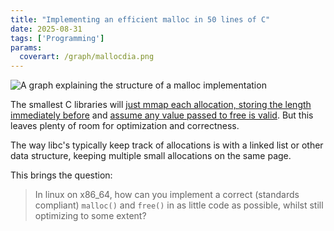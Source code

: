 ```yaml
---
title: "Implementing an efficient malloc in 50 lines of C"
date: 2025-08-31
tags: ['Programming']
params:
  coverart: /graph/mallocdia.png
---
```


![A graph explaining the structure of a malloc implementation](/graph/mallocdia.png)

The smallest C libraries will [just mmap each allocation, storing the length immediately before](https://github.com/torvalds/linux/blob/master/tools/include/nolibc/stdlib.h#L127) and [assume any value passed to free is valid](https://github.com/torvalds/linux/blob/master/tools/include/nolibc/stdlib.h#L92). But this leaves plenty of room for optimization and correctness.

The way libc's typically keep track of allocations is with a linked list or other data structure, keeping multiple small allocations on the same page.

This brings the question:

> In linux on x86_64, how can you implement a correct (standards compliant) `malloc()` and `free()` in as little code as possible, whilst still optimizing to some extent?